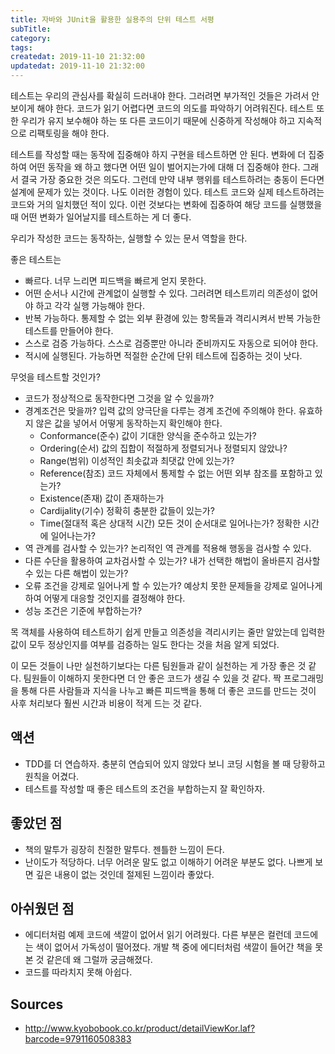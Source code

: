 ```yaml
---
title: 자바와 JUnit을 활용한 실용주의 단위 테스트 서평
subTitle:
category: 
tags: 
createdat: 2019-11-10 21:32:00
updatedat: 2019-11-10 21:32:00
---
```


테스트는 우리의 관심사를 확실히 드러내야 한다. 그러려면 부가적인 것들은 가려서 안 보이게 해야 한다. 코드가 읽기 어렵다면 코드의 의도를 파악하기 어려워진다. 테스트 또한 우리가 유지 보수해야 하는 또 다른 코드이기 때문에 신중하게 작성해야 하고 지속적으로 리팩토링을 해야 한다.  

테스트를 작성할 때는 동작에 집중해야 하지 구현을 테스트하면 안 된다. 변화에 더 집중하여 어떤 동작을 왜 하고 했다면 어떤 일이 벌어지는가에 대해 더 집중해야 한다. 그래서 결국 가장 중요한 것은 의도다. 그런데 만약 내부 행위를 테스트하려는 충동이 든다면 설계에 문제가 있는 것이다. 나도 이러한 경험이 있다. 테스트 코드와 실제 테스트하려는 코드와 거의 일치했던 적이 있다. 이런 것보다는 변화에 집중하여 해당 코드를 실행했을 때 어떤 변화가 일어날지를 테스트하는 게 더 좋다.

우리가 작성한 코드는 동작하는, 실행할 수 있는 문서 역할을 한다.  

좋은 테스트는 
* 빠르다. 너무 느리면 피드백을 빠르게 얻지 못한다.
* 어떤 순서나 시간에 관계없이 실행할 수 있다. 그러려면 테스트끼리 의존성이 없어야 하고 각각 실행 가능해야 한다.
* 반복 가능하다. 통제할 수 없는 외부 환경에 있는 항목들과 격리시켜서 반복 가능한 테스트를 만들어야 한다.
* 스스로 검증 가능하다. 스스로 검증뿐만 아니라 준비까지도 자동으로 되어야 한다.
* 적시에 실행된다. 가능하면 적절한 순간에 단위 테스트에 집중하는 것이 낫다.

무엇을 테스트할 것인가?
* 코드가 정상적으로 동작한다면 그것을 알 수 있을까?
* 경계조건은 맞을까? 입력 값의 양극단을 다루는 경계 조건에 주의해야 한다. 유효하지 않은 값을 넣어서 어떻게 동작하는지 확인해야 한다. 
  * Conformance(준수) 값이 기대한 양식을 준수하고 있는가?
  * Ordering(순서) 값의 집합이 적절하게 정렬되거나 정렬되지 않았나?
  * Range(범위) 이성적인 최솟값과 최댓값 안에 있는가?
  * Reference(참조) 코드 자체에서 통제할 수 없는 어떤 외부 참조를 포함하고 있는가?
  * Existence(존재) 값이 존재하는가
  * Cardijality(기수) 정확히 충분한 값들이 있는가?
  * Time(절대적 혹은 상대적 시간) 모든 것이 순서대로 일어나는가? 정확한 시간에 일어나는가?
* 역 관계를 검사할 수 있는가? 논리적인 역 관계를 적용해 행동을 검사할 수 있다.
* 다른 수단을 활용하여 교차검사할 수 있는가? 내가 선택한 해법이 올바른지 검사할 수 있는 다른 해법이 있는가?
* 오류 조건을 강제로 일어나게 할 수 있는가? 예상치 못한 문제들을 강제로 일어나게 하여 어떻게 대응할 것인지를 결정해야 한다.
* 성능 조건은 기준에 부합하는가?

목 객체를 사용하여 테스트하기 쉽게 만들고 의존성을 격리시키는 줄만 알았는데 입력한 값이 모두 정상인지를 여부를 검증하는 일도 한다는 것을 처음 알게 되었다.  

이 모든 것들이 나만 실천하기보다는 다른 팀원들과 같이 실천하는 게 가장 좋은 것 같다. 팀원들이 이해하지 못한다면 더 안 좋은 코드가 생길 수 있을 것 같다. 짝 프로그래밍을 통해 다른 사람들과 지식을 나누고 빠른 피드백을 통해 더 좋은 코드를 만드는 것이 사후 처리보다 훨씬 시간과 비용이 적게 드는 것 같다.

## 액션

* TDD를 더 연습하자. 충분히 연습되어 있지 않았다 보니 코딩 시험을 볼 때 당황하고 원칙을 어겼다.
* 테스트를 작성할 때 좋은 테스트의 조건을 부합하는지 잘 확인하자.

## 좋았던 점

* 책의 말투가 굉장히 친절한 말투다. 젠틀한 느낌이 든다.
* 난이도가 적당하다. 너무 어려운 말도 없고 이해하기 어려운 부분도 없다. 나쁘게 보면 깊은 내용이 없는 것인데 절제된 느낌이라 좋았다.

## 아쉬웠던 점

* 에디터처럼 예제 코드에 색깔이 없어서 읽기 어려웠다. 다른 부분은 컬런데 코드에는 색이 없어서 가독성이 떨어졌다. 개발 책 중에 에디터처럼 색깔이 들어간 책을 못 본 것 같은데 왜 그럴까 궁금해졌다.
* 코드를 따라치지 못해 아쉽다.

## Sources

* <http://www.kyobobook.co.kr/product/detailViewKor.laf?barcode=9791160508383>